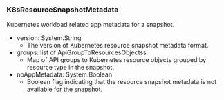 ### K8sResourceSnapshotMetadata
Kubernetes workload related app metadata for a snapshot.

- version: System.String
  - The version of Kubernetes resource snapshot metadata format.
- groups: list of ApiGroupToResourcesObjectss
  - Map of API groups to Kubernetes resource objects grouped by resource type in the snapshot.
- noAppMetadata: System.Boolean
  - Boolean flag indicating that the resource snapshot metadata is not available for the snapshot.
